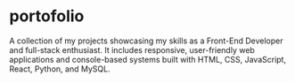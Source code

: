 # portofolio
A collection of my projects showcasing my skills as a Front-End Developer and full-stack enthusiast. It includes responsive, user-friendly web applications and console-based systems built with HTML, CSS, JavaScript, React, Python, and MySQL.
